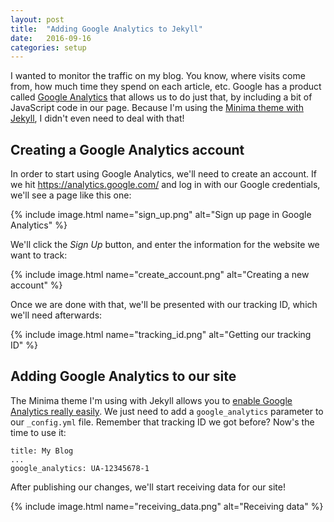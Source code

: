 ```yaml
---
layout: post
title:  "Adding Google Analytics to Jekyll"
date:   2016-09-16
categories: setup
---
```


I wanted to monitor the traffic on my blog. You know, where visits come from, how much time they spend on each article, etc. Google has a product called [Google Analytics](https://analytics.google.com/) that allows us to do just that, by including a bit of JavaScript code in our page. Because I'm using the [Minima theme with Jekyll](https://github.com/jekyll/minima), I didn't even need to deal with that!

## Creating a Google Analytics account

In order to start using Google Analytics, we'll need to create an account. If we hit <https://analytics.google.com/> and log in with our Google credentials, we'll see a page like this one:

{% include image.html name="sign_up.png" alt="Sign up page in Google Analytics" %}

We'll click the *Sign Up* button, and enter the information for the website we want to track:

{% include image.html name="create_account.png" alt="Creating a new account" %}

Once we are done with that, we'll be presented with our tracking ID, which we'll need afterwards:

{% include image.html name="tracking_id.png" alt="Getting our tracking ID" %}

## Adding Google Analytics to our site

The Minima theme I'm using with Jekyll allows you to [enable Google Analytics really easily](https://github.com/jekyll/minima#enabling-google-analytics). We just need to add a `google_analytics` parameter to our `_config.yml` file. Remember that tracking ID we got before? Now's the time to use it:

```
title: My Blog
...
google_analytics: UA-12345678-1
```

After publishing our changes, we'll start receiving data for our site!

{% include image.html name="receiving_data.png" alt="Receiving data" %}

